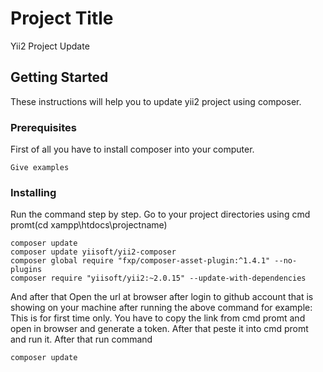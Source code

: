 # Project Title

Yii2 Project Update

## Getting Started

These instructions will help you to update yii2 project using composer.

### Prerequisites

First of all you have to install composer into your computer.

```
Give examples
```

### Installing

Run the command step by step. Go to your project directories using cmd promt(cd xampp\htdocs\projectname)

```
composer update
composer update yiisoft/yii2-composer
composer global require "fxp/composer-asset-plugin:^1.4.1" --no-plugins
composer require "yiisoft/yii2:~2.0.15" --update-with-dependencies
```

And after that Open the url at browser after login to github account that is showing on your machine after running the above command for example:
This is for first time only. You have to copy the link from cmd promt and open in browser and generate a token. After that peste it into cmd promt and run it. After that run command 


```
composer update
```